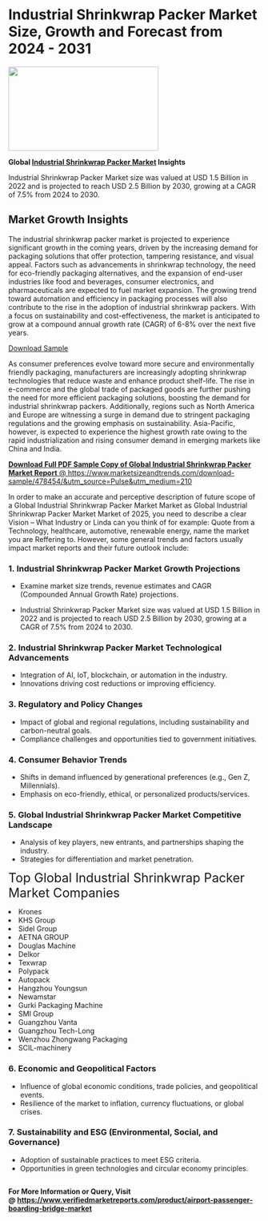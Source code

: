 <H1>Industrial Shrinkwrap Packer Market Size, Growth and Forecast from 2024 - 2031</H1><img class="aligncenter size-medium wp-image-584254" src="https://thirdeyenews.in/wp-content/uploads/2024/09/Global-Market-Research-300x168.jpeg" alt="" width="300" height="168" /><p><strong>Global&nbsp;<a href="https://www.marketsizeandtrends.com/download-sample/478454/&amp;utm_source=Pulse&amp;utm_medium=210">Industrial Shrinkwrap Packer Market</a> Insights</strong></p><p>Industrial Shrinkwrap Packer Market size was valued at USD 1.5 Billion in 2022 and is projected to reach USD 2.5 Billion by 2030, growing at a CAGR of 7.5% from 2024 to 2030.</p><p><h2>Market Growth Insights</h2> <p>The industrial shrinkwrap packer market is projected to experience significant growth in the coming years, driven by the increasing demand for packaging solutions that offer protection, tampering resistance, and visual appeal. Factors such as advancements in shrinkwrap technology, the need for eco-friendly packaging alternatives, and the expansion of end-user industries like food and beverages, consumer electronics, and pharmaceuticals are expected to fuel market expansion. The growing trend toward automation and efficiency in packaging processes will also contribute to the rise in the adoption of industrial shrinkwrap packers. With a focus on sustainability and cost-effectiveness, the market is anticipated to grow at a compound annual growth rate (CAGR) of 6-8% over the next five years.</p> <p><a href="#">Download Sample</a></p> <p>As consumer preferences evolve toward more secure and environmentally friendly packaging, manufacturers are increasingly adopting shrinkwrap technologies that reduce waste and enhance product shelf-life. The rise in e-commerce and the global trade of packaged goods are further pushing the need for more efficient packaging solutions, boosting the demand for industrial shrinkwrap packers. Additionally, regions such as North America and Europe are witnessing a surge in demand due to stringent packaging regulations and the growing emphasis on sustainability. Asia-Pacific, however, is expected to experience the highest growth rate owing to the rapid industrialization and rising consumer demand in emerging markets like China and India.</p> <p><a href="#"></p><p><span class=""><strong>Download Full PDF Sample Copy of Global Industrial Shrinkwrap Packer Market Report</strong> @ <a href="https://www.marketsizeandtrends.com/download-sample/478454/&amp;utm_source=Pulse&amp;utm_medium=210" target="_blank">https://www.marketsizeandtrends.com/download-sample/478454/&amp;utm_source=Pulse&amp;utm_medium=210</a></span></p><p>In order to make an accurate and perceptive description of future scope of a Global&nbsp;Industrial Shrinkwrap Packer Market Market as Global&nbsp;Industrial Shrinkwrap Packer Market Market of 2025, you need to describe a clear Vision &ndash; What Industry or Linda can you think of for example: Quote from a Technology, healthcare, automotive, renewable energy, name the market you are Reffering to. However, some general trends and factors usually impact market reports and their future outlook include:</p><h3>1.&nbsp;<strong>Industrial Shrinkwrap Packer Market Growth Projections</strong></h3><ul><li>Examine market size trends, revenue estimates and CAGR (Compounded Annual Growth Rate) projections.</li><li><p>Industrial Shrinkwrap Packer Market size was valued at USD 1.5 Billion in 2022 and is projected to reach USD 2.5 Billion by 2030, growing at a CAGR of 7.5% from 2024 to 2030.</p></li></ul><h3>2.&nbsp;<strong>Industrial Shrinkwrap Packer Market Technological Advancements</strong></h3><ul><li>Integration of AI, IoT, blockchain, or automation in the industry.</li><li>Innovations driving cost reductions or improving efficiency.</li></ul><h3>3.&nbsp;<strong>Regulatory and Policy Changes</strong></h3><ul><li>Impact of global and regional regulations, including sustainability and carbon-neutral goals.</li><li>Compliance challenges and opportunities tied to government initiatives.</li></ul><h3>4.&nbsp;<strong>Consumer Behavior Trends</strong></h3><ul><li>Shifts in demand influenced by generational preferences (e.g., Gen Z, Millennials).</li><li>Emphasis on eco-friendly, ethical, or personalized products/services.</li></ul><h3>5.&nbsp;<strong>Global Industrial Shrinkwrap Packer Market Competitive Landscape</strong></h3><ul><li>Analysis of key players, new entrants, and partnerships shaping the industry.</li><li>Strategies for differentiation and market penetration.</li></ul><p data-pm-slice="1 1 []"><span style="color: inherit; font-family: inherit; font-size: 25px;">Top Global Industrial Shrinkwrap Packer Market Companies</span></p><div class="" data-test-id=""><p><li>Krones</li><li> KHS Group</li><li> Sidel Group</li><li> AETNA GROUP</li><li> Douglas Machine</li><li> Delkor</li><li> Texwrap</li><li> Polypack</li><li> Autopack</li><li> Hangzhou Youngsun</li><li> Newamstar</li><li> Gurki Packaging Machine</li><li> SMI Group</li><li> Guangzhou Vanta</li><li> Guangzhou Tech-Long</li><li> Wenzhou Zhongwang Packaging</li><li> SCIL-machinery</li></p></div><h3>6.&nbsp;<strong>Economic and Geopolitical Factors</strong></h3><ul><li>Influence of global economic conditions, trade policies, and geopolitical events.</li><li>Resilience of the market to inflation, currency fluctuations, or global crises.</li></ul><h3>7.&nbsp;<strong>Sustainability and ESG (Environmental, Social, and Governance)</strong></h3><ul><li>Adoption of sustainable practices to meet ESG criteria.</li><li>Opportunities in green technologies and circular economy principles.</li></ul><h2><strong style="font-size: 14px;">For More Information or Query, Visit @&nbsp;</strong><a style="background-color: #ffffff; font-size: 14px;" href="https://www.marketsizeandtrends.com/report/industrial-shrinkwrap-packer-market/" target="_blank">https://www.verifiedmarketreports.com/product/airport-passenger-boarding-bridge-market</a></h2>
